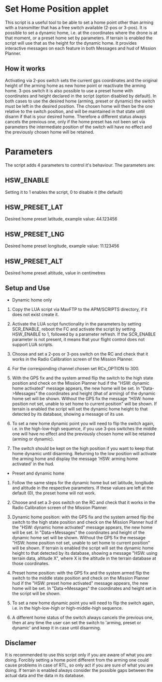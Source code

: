 # Set Home Position applet

This script is a useful tool to be able to set a home point other than arming with a transmitter that has a free switch
available (2-pos or 3-pos).
It is possible to set a dynamic home, i.e. at the coordinates where the drone is at that moment, or a preset home set by parameters.
If terrain is enabled the script will use that as the height for the dynamic home.
It provides interactive messages on each feature in both Messages and hud of Mission Planner.

## How it works

Activating via 2-pos switch sets the current gps coordinates and the original height of the arming home as new home point
or reactivate the arming home.
3-pos switch it is also possible to use a preset home with coordinates and height declared in the script (option disabled by default).
In both cases to use the desired home (arming, preset or dynamic) the switch must be left in the desired position.
The chosen home will then be the one relative to the switch position, and will be maintained in that state until disarm
if that is your desired home.
Therefore a different status always cancels the previous one, only if the home preset has not been set via parameters
the intermediate position of the switch will have no effect and the previously chosen home will be retained.

# Parameters

The script adds 4 parameters to control it's behaviour. The parameters
are:

## HSW_ENABLE

Setting it to 1 enables the script, 0 to disable it (the default)

## HSW_PRESET_LAT

Desired home preset latitude, example value: 44.123456

## HSW_PRESET_LNG

Desired home preset longitude, example value: 11.123456

## HSW_PRESET_ALT

Desired home preset altitude, value in centimetres

## Setup and Use

- Dynamic home only

1) Copy the LUA script via MavFTP to the APM/SCRIPTS directory, if it does not exist create it.

2) Activate the LUA script functionality in the parameters by setting SCR_ENABLE, reboot the FC and
activate the script by setting HSW_ENABLE to 1, followed by a parameter refresh.
If the SCR_ENABLE parameter is not present, it means that your flight control does not support LUA scripts.

4) Choose and set a 2-pos or 3-pos switch on the RC and check that it works in the Radio Calibration screen
of the Mission Planner.

5) For the corresponding channel chosen set RCx_OPTION to 300.

6) With the GPS fix and the system armed flip the switch to the high state position and check on the Mission Planner hud
if the "HSW: dynamic home activated" message appears, the new home will be set.
In "Data->Messages" the coordinates and height (that of arming) of the dynamic home set will be shown.
Without the GPS fix the message "HSW: home position not set, unable to set home to current position" will be shown.
If terrain is enabled the script will set the dynamic home height to that detected by its database, showing a message of its use.
   
7) To set a new home dynamic point you will need to flip the switch again, i.e. in the high-low-high sequence, if you use 3-pos
switches the middle one will have no effect and the previously chosen home will be retained (arming or dynamic).

8) The switch should be kept on the high position if you want to keep that home dynamic until disarming.
Returning to the low position will activate the arming home and display the message 'HSW: arming home activated' in the hud.


- Preset and dynamic home

1) Follow the same steps for the dynamic home but set latitude, longitude and altitude in the respective parameters.
If these values are left at the default (0), the preset home will not work.

2) Choose and set a 3-pos switch on the RC and check that it works in the Radio Calibration screen of the Mission Planner.

3) Dynamic home position: with the GPS fix and the system armed flip the switch to the high state position and check on the
Mission Planner hud if the "HSW: dynamic home activated" message appears, the new home will be set.
In "Data->Messages" the coordinates and height of the dynamic home set will be shown.
Without the GPS fix the message "HSW: home position not set, unable to set home to current position" will be shown.
If terrain is enabled the script will set the dynamic home height to that detected by its database, showing a message
"HSW: using terrain data, altitude X", where X is the altitude in the terrain database at those coordinates.
   
4) Preset home position: with the GPS fix and the system armed flip the switch to the middle state position and check on the
Mission Planner hud if the "HSW: preset home activated" message appears, the new home will be set.
In "Data->Messages" the coordinates and height set in the script will be shown.

5) To set a new home dynamic point you will need to flip the switch again, i.e. in the high-low-high or high-middle-high sequence.

6) A different home status of the switch always cancels the previous one, then at any time the user can set the switch to
'arming, preset or dynamic' and keep it in case until disarming.

## Disclamer

It is recommended to use this script only if you are aware of what you are doing.
Forcibly setting a home point different from the arming one could cause problems in case of RTL, so only act if you are sure
of what you are doing.
If terrain is enabled always consider the possible gaps between the actual data and the data in its database.
